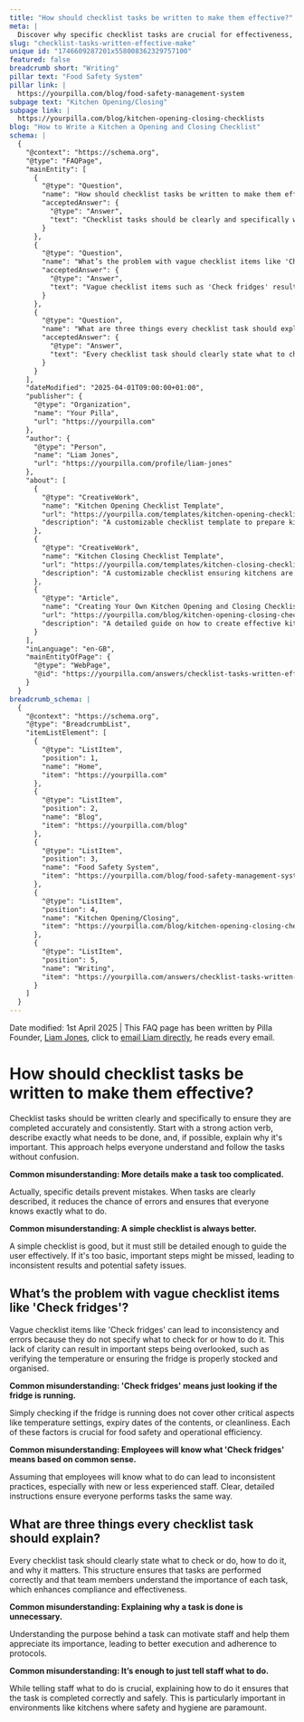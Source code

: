 ```yaml
---
title: "How should checklist tasks be written to make them effective?"
meta: |
  Discover why specific checklist tasks are crucial for effectiveness, the issues with vague items like 'Check fridges', and the three essential elements every task should include.
slug: "checklist-tasks-written-effective-make"
unique id: "1746609287201x558008362329757100"
featured: false
breadcrumb short: "Writing"
pillar text: "Food Safety System"
pillar link: |
  https://yourpilla.com/blog/food-safety-management-system
subpage text: "Kitchen Opening/Closing"
subpage link: |
  https://yourpilla.com/blog/kitchen-opening-closing-checklists
blog: "How to Write a Kitchen a Opening and Closing Checklist"
schema: |
  {
    "@context": "https://schema.org",
    "@type": "FAQPage",
    "mainEntity": [
      {
        "@type": "Question",
        "name": "How should checklist tasks be written to make them effective?",
        "acceptedAnswer": {
          "@type": "Answer",
          "text": "Checklist tasks should be clearly and specifically written to ensure they are accurately and consistently completed. Begin with a strong action verb, outline precisely what needs to be done, and explain the importance if possible. This clarity aids effective understanding and execution of tasks."
        }
      },
      {
        "@type": "Question",
        "name": "What’s the problem with vague checklist items like 'Check fridges'?",
        "acceptedAnswer": {
          "@type": "Answer",
          "text": "Vague checklist items such as 'Check fridges' result in inconsistencies and errors because they do not specify what aspects to check or the methods to use. Properly defining what to check, such as temperature settings and expiry dates, ensures operational efficiency and food safety."
        }
      },
      {
        "@type": "Question",
        "name": "What are three things every checklist task should explain?",
        "acceptedAnswer": {
          "@type": "Answer",
          "text": "Every checklist task should clearly state what to check or do, how to do it, and why it is important. This format helps to ensure tasks are executed correctly and comprehends the significance of each task, enhancing compliance and effectiveness in the workplace."
        }
      }
    ],
    "dateModified": "2025-04-01T09:00:00+01:00",
    "publisher": {
      "@type": "Organization",
      "name": "Your Pilla",
      "url": "https://yourpilla.com"
    },
    "author": {
      "@type": "Person",
      "name": "Liam Jones",
      "url": "https://yourpilla.com/profile/liam-jones"
    },
    "about": [
      {
        "@type": "CreativeWork",
        "name": "Kitchen Opening Checklist Template",
        "url": "https://yourpilla.com/templates/kitchen-opening-checklist",
        "description": "A customizable checklist template to prepare kitchens successfully for daily operations."
      },
      {
        "@type": "CreativeWork",
        "name": "Kitchen Closing Checklist Template",
        "url": "https://yourpilla.com/templates/kitchen-closing-checklist",
        "description": "A customizable checklist ensuring kitchens are properly closed and secured at day’s end."
      },
      {
        "@type": "Article",
        "name": "Creating Your Own Kitchen Opening and Closing Checklists",
        "url": "https://yourpilla.com/blog/kitchen-opening-closing-checklists",
        "description": "A detailed guide on how to create effective kitchen checklists tailored to specific site needs."
      }
    ],
    "inLanguage": "en-GB",
    "mainEntityOfPage": {
      "@type": "WebPage",
      "@id": "https://yourpilla.com/answers/checklist-tasks-written-effective-make"
    }
  }
breadcrumb_schema: |
  {
    "@context": "https://schema.org",
    "@type": "BreadcrumbList",
    "itemListElement": [
      {
        "@type": "ListItem",
        "position": 1,
        "name": "Home",
        "item": "https://yourpilla.com"
      },
      {
        "@type": "ListItem",
        "position": 2,
        "name": "Blog",
        "item": "https://yourpilla.com/blog"
      },
      {
        "@type": "ListItem",
        "position": 3,
        "name": "Food Safety System",
        "item": "https://yourpilla.com/blog/food-safety-management-system"
      },
      {
        "@type": "ListItem",
        "position": 4,
        "name": "Kitchen Opening/Closing",
        "item": "https://yourpilla.com/blog/kitchen-opening-closing-checklists"
      },
      {
        "@type": "ListItem",
        "position": 5,
        "name": "Writing",
        "item": "https://yourpilla.com/answers/checklist-tasks-written-effective-make"
      }
    ]
  }
---
```


Date modified: 1st April 2025 | This FAQ page has been written by Pilla Founder, [Liam Jones](https://yourpilla.com/profile/liam-jones), click to [email Liam directly](https://mailto:liam@yourpilla.com), he reads every email.

# How should checklist tasks be written to make them effective?

Checklist tasks should be written clearly and specifically to ensure they are completed accurately and consistently. Start with a strong action verb, describe exactly what needs to be done, and, if possible, explain why it's important. This approach helps everyone understand and follow the tasks without confusion.

**Common misunderstanding: More details make a task too complicated.**

Actually, specific details prevent mistakes. When tasks are clearly described, it reduces the chance of errors and ensures that everyone knows exactly what to do.

**Common misunderstanding: A simple checklist is always better.**

A simple checklist is good, but it must still be detailed enough to guide the user effectively. If it's too basic, important steps might be missed, leading to inconsistent results and potential safety issues.

## What’s the problem with vague checklist items like 'Check fridges'?

Vague checklist items like 'Check fridges' can lead to inconsistency and errors because they do not specify what to check for or how to do it. This lack of clarity can result in important steps being overlooked, such as verifying the temperature or ensuring the fridge is properly stocked and organised.

**Common misunderstanding: 'Check fridges' means just looking if the fridge is running.**

Simply checking if the fridge is running does not cover other critical aspects like temperature settings, expiry dates of the contents, or cleanliness. Each of these factors is crucial for food safety and operational efficiency.

**Common misunderstanding: Employees will know what 'Check fridges' means based on common sense.**

Assuming that employees will know what to do can lead to inconsistent practices, especially with new or less experienced staff. Clear, detailed instructions ensure everyone performs tasks the same way.

## What are three things every checklist task should explain?

Every checklist task should clearly state what to check or do, how to do it, and why it matters. This structure ensures that tasks are performed correctly and that team members understand the importance of each task, which enhances compliance and effectiveness.

**Common misunderstanding: Explaining why a task is done is unnecessary.**

Understanding the purpose behind a task can motivate staff and help them appreciate its importance, leading to better execution and adherence to protocols.

**Common misunderstanding: It’s enough to just tell staff what to do.**

While telling staff what to do is crucial, explaining how to do it ensures that the task is completed correctly and safely. This is particularly important in environments like kitchens where safety and hygiene are paramount.